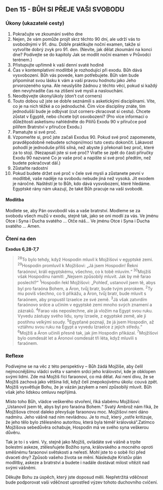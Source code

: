 

## Den 15 - BŮH SI PŘEJE VAŠI SVOBODU
### Úkony (ukazatelé cesty)
1. Pokračujte ve zkoumání svého dne
1. Nejen, že vám pomůže projít skrz těchto 90 dní, ale udrží vás to svobodnými v 91. dnu. Dobře praktikujte noční examen, takže si vytvoříte dobrý zvyk pro 91. den. (Nevíte, jak dělat zkoumání na konci dne? Podívejte se do kapitoly Jak se modlit noční examen v Průvodci terénem.)
2. Přistupujte upřímně k vaší denní svaté hodině
1. Čas v kontemplativní modlitbě je rozhodující při exodu. Bůh dává vysvobození. Bůh vás povede, kam potřebujete. Bůh vám bude připomínat svou lásku k vám a vaší pravou hodnotu jako Jeho prvorozeného syna. Ale neuslyšíte žádnou z těchto věcí, pokud si každý den nevyhradíte čas na ztišení své mysli a naslouchání.
3. Neodbývejte úkony/úkoly (don’t cut corners)
1. Touto dobou už jste se dobře seznámili s asketickými disciplínami. Víte, co je na nich těžké a co jednoduché. Čím více disciplíny znáte, tím jednodušší bude je odbývat (cut corners-zkracovat si cestu). Chcete zůstat v Egyptě, nebo chcete být osvobozeni? (Pro více informací o důležitosti asketismu nahlédněte do Pilířů Exodu 90 v příručce pod pilířem Bratrství v příručce Exodu.)
4. Pamatujte si své proč.
1. Vzpomeňte si, proč jste začali Exodus 90. Pokud své proč zapomenete, pravděpodobně nebudete schopni/moci tuto cestu dokončit. Lákavost pohodlí je jednoduše příliš silná, než abyste ji překonali bez proč, které za to stojí. (Nezapsali jste si své proč? Vraťte se zpět do části příručky Exodu 90 nazvané Co je vaše proč a napište si své proč předtím, než budete pokračovat dál.)
5. Zůstaňte radostní
1. Pokud budete držet své proč v čele své mysli a zůstanete pevní v modlitbě, vaše naděje na svobodu nebude jiná než vysoká. Jít exodem je náročné. Naštěstí je to Bůh, kdo dává vysvobození, které hledáme. Egyptské rány nám ukazují, že také Bůh pracuje na vaší svobodě.

#### Modlitba
Modlete se, aby Pán osvobodil vás a vaše bratrství.
Modleme se za svobodu všech mužů v exodu, stejně tak, jako se oni modlí za vás.
Ve jménu Otce i Syna i Ducha svatého … Otče náš… Ve jménu Otce i Syna i Ducha svatého … Amen.
### Čtení na den
**Exodus 6,28-7,7** 
 
> <sup>28</sup>To bylo tehdy, když Hospodin mluvil k Mojžíšovi v egyptské zemi.
> <sup>29</sup>Hospodin promluvil k Mojžíšovi: „Já jsem Hospodin! Řekni faraónovi, králi egyptskému, všechno, co k tobě mluvím.“
> <sup>30</sup>Mojžíš však Hospodinu namítl: „Nejsem způsobilý mluvit. Jak by mě farao poslechl?“
> <sup>1</sup>Hospodin řekl Mojžíšovi: „Pohleď, ustanovil jsem tě, abys byl pro faraóna Bohem, a Áron, tvůj bratr, bude tvým prorokem.
> <sup>2</sup>Ty mu povíš všechno, co ti přikážu, a Áron, tvůj bratr, bude mluvit s faraónem, aby propustil Izraelce ze své země.
> <sup>3</sup>Já však zatvrdím faraónovo srdce a učiním v egyptské zemi mnoho svých znamení a zázraků.
> <sup>4</sup>Farao vás neposlechne, ale já vložím na Egypt svou ruku. Vyvedu zástupy svého lidu, syny Izraele, z egyptské země, ale ji postihnu velkými soudy.
> <sup>5</sup>Egypťané poznají, že já jsem Hospodin, až vztáhnu svou ruku na Egypt a vyvedu Izraelce z jejich středu.“
> <sup>6</sup>Mojžíš a Áron učinili přesně tak, jak jim Hospodin přikázal.
> <sup>7</sup>Mojžíšovi bylo osmdesát let a Áronovi osmdesát tři léta, když mluvili s faraónem.


### Reflexe
Podívejme se na věc z této perspektivy – Bůh žádá Mojžíše, aby čelil nejmocnějšímu vládci světa v samém srdci
jeho království, kde je obklopen svými lidmi. Zde má Mojžíš říci faraonovi, co má dělat. Asi není divu, že se
Mojžíš zachová jako většina lidí, když čelí znepokojivému úkolu: couvá zpět. Mojžíš vysvětluje Bohu, že je vázán
jazykem a není způsobilý mluvit. Bůh však jeho lidskou omluvu nepřijímá.

Místo toho Bůh, vládce veškerého stvoření, říká slabému Mojžíšovi: „Ustanovil jsem tě, abys byl pro faraóna
Bohem.“ Svatý Ambrož nám říká, že Mojžíšova ctnost daleko převyšuje faraonovu moc. Mojžíšovi není dáno
nadmíru. Jeho vášně nad ním nevládnou. Je to muž, který „ostře kritizuje, že jeho tělo bylo ztělesněno autoritou,
která byla téměř královská“.Zatímco Mojžíšova sebedůvěra ochabuje, Hospodin má ve svého syna veškerou
důvěru.

Tak je to i s vámi. Vy, stejně jako Mojžíš, ovládáte své vášně a trpíte bolestmi askeze, ztělesňujete Božího syna,
královského a mocného oproti směšnému faraonovi světskosti a neřestí. Mohl jste to o sobě říci před dvaceti dny?
Způsob vašeho života se mění. Následujte Kristův plán modlitby, askeze a bratrství a budete i nadále dostávat
milost vítězit nad svými vášněmi.

Děkujte Bohu za úspěch, který jste doposud měli. Nepřetržitá vděčnost bude podporovat vaši vděčnost uprostřed
výzev tohoto duchovního cvičení.

